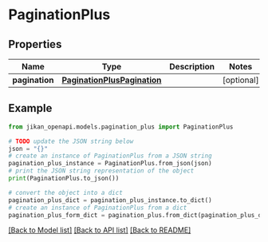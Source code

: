 # PaginationPlus


## Properties

Name | Type | Description | Notes
------------ | ------------- | ------------- | -------------
**pagination** | [**PaginationPlusPagination**](PaginationPlusPagination.md) |  | [optional] 

## Example

```python
from jikan_openapi.models.pagination_plus import PaginationPlus

# TODO update the JSON string below
json = "{}"
# create an instance of PaginationPlus from a JSON string
pagination_plus_instance = PaginationPlus.from_json(json)
# print the JSON string representation of the object
print(PaginationPlus.to_json())

# convert the object into a dict
pagination_plus_dict = pagination_plus_instance.to_dict()
# create an instance of PaginationPlus from a dict
pagination_plus_form_dict = pagination_plus.from_dict(pagination_plus_dict)
```
[[Back to Model list]](../README.md#documentation-for-models) [[Back to API list]](../README.md#documentation-for-api-endpoints) [[Back to README]](../README.md)



